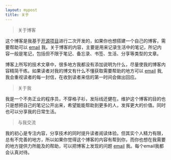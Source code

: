 ```yaml
---
layout: mypost
title: 关于
---
```


> 关于博客

这个博客是我基于[开源项目](https://github.com/TMaize/tmaize-blog)进行二次开发的，如果你也想搭建一个自己的博客，需要帮助可以 [email](mailto:zhong@jiancai.email) 我。关于博客的内容，主要是用来记录生活中的笔记，所记内容一般是笔记，包括但不限于笔记、备忘录、书签、生活、分享等类型的文章。

博客上所写的技术文章中，很多地方我都没有添加说明为什么，尽量使我的博客内容精简干练。如果读者对我的博文有什么不懂获取需要帮助的地方可以 [email](mailto:zhong@jiancai.email) 我,我会重视读者的每一封信，在收到读者来信的第一时间会做出回应。

> 关于我

我是一个不务正业的程序员，不穿格子衫，发际线还健在。维护这个博客的目的也只是想把自己的笔记公开出来，希望能能帮助到更多的人，发挥更大的价值。同时也可以分享我的日常生活。

> 与我交流

我的初心是专注内容，分享技术的同时提升读者阅读体验。但其实个人精力有限，总有不完善的地方，所以如果你觉得这个博客的内容有帮到你，而你也想在我需要的地方提供力所能及的帮助，可以把博客上发现的问题 [email](mailto:zhong@jiancai.email) 我。每个email我都会认真对待。

